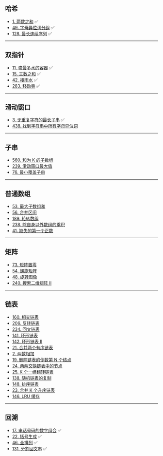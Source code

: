 ## 哈希
- [1. 两数之和](https://github.com/cherry77-cloud/Rookie2025_03/blob/main/week_01/twoSum.md) ✅
- [49. 字母异位词分组](https://github.com/cherry77-cloud/Rookie2025_03/blob/main/week_01/groupAnagrams.md) ✅
- [128. 最长连续序列](https://github.com/cherry77-cloud/Rookie2025_03/blob/main/week_01/longestConsecutive.md) ✅

---

## 双指针
- [11. 盛最多水的容器](https://github.com/cherry77-cloud/Rookie2025_03/blob/main/week_01/maxArea.md) ✅
- [15. 三数之和](https://github.com/cherry77-cloud/Rookie2025_03/blob/main/week_01/threeSum.md) ✅
- [42. 接雨水](https://github.com/cherry77-cloud/Rookie2025_03/blob/main/week_01/trap.md) ✅
- [283. 移动零](https://github.com/cherry77-cloud/Rookie2025_03/blob/main/week_01/moveZeroes.md) ✅

---

## 滑动窗口
- [3. 无重复字符的最长子串](https://github.com/cherry77-cloud/Rookie2025_03/blob/main/week_02/lengthOfLongestSubstring.md) ✅
- [438. 找到字符串中所有字母异位词](https://leetcode.cn/problems/find-all-anagrams-in-a-string/)

---

## 子串
- [560. 和为 K 的子数组](https://leetcode.cn/problems/subarray-sum-equals-k/)
- [239. 滑动窗口最大值](https://leetcode.cn/problems/sliding-window-maximum/)
- [76. 最小覆盖子串](https://leetcode.cn/problems/minimum-window-substring/)

---

## 普通数组
- [53. 最大子数组和](https://leetcode.cn/problems/maximum-subarray/)
- [56. 合并区间](https://leetcode.cn/problems/merge-intervals/)
- [189. 轮转数组](https://leetcode.cn/problems/rotate-array/)
- [238. 除自身以外数组的乘积](https://leetcode.cn/problems/product-of-array-except-self/)
- [41. 缺失的第一个正数](https://leetcode.cn/problems/first-missing-positive/)

---

## 矩阵
- [73. 矩阵置零](https://leetcode.cn/problems/set-matrix-zeroes/)
- [54. 螺旋矩阵](https://leetcode.cn/problems/spiral-matrix/)
- [48. 旋转图像](https://leetcode.cn/problems/rotate-image/)
- [240. 搜索二维矩阵 II](https://leetcode.cn/problems/search-a-2d-matrix-ii/)

---

## 链表
- [160. 相交链表](https://leetcode.cn/problems/intersection-of-two-linked-lists/)
- [206. 反转链表](https://leetcode.cn/problems/reverse-linked-list/)
- [234. 回文链表](https://leetcode.cn/problems/palindrome-linked-list/)
- [141. 环形链表](https://leetcode.cn/problems/linked-list-cycle/)
- [142. 环形链表 II](https://leetcode.cn/problems/linked-list-cycle-ii/)
- [21. 合并两个有序链表](https://leetcode.cn/problems/merge-two-sorted-lists/)
- [2. 两数相加](https://leetcode.cn/problems/add-two-numbers/)
- [19. 删除链表的倒数第 N 个结点](https://leetcode.cn/problems/remove-nth-node-from-end-of-list/)
- [24. 两两交换链表中的节点](https://leetcode.cn/problems/swap-nodes-in-pairs/)
- [25. K 个一组翻转链表](https://leetcode.cn/problems/reverse-nodes-in-k-group/)
- [138. 随机链表的复制](https://leetcode.cn/problems/copy-list-with-random-pointer/)
- [148. 排序链表](https://leetcode.cn/problems/sort-list/)
- [23. 合并 K 个升序链表](https://leetcode.cn/problems/merge-k-sorted-lists/)
- [146. LRU 缓存](https://leetcode.cn/problems/lru-cache/)

---

## 回溯
- [17. 电话号码的数字组合](https://github.com/cherry77-cloud/Rookie2025_03/blob/main/week_12/letterCombinations.md) ✅
- [22. 括号生成](https://github.com/cherry77-cloud/Rookie2025_03/blob/main/week_07/generateParenthesis.md) ✅
- [46. 全排列](https://github.com/cherry77-cloud/Rookie2025_03/blob/main/week_09/permute.md) ✅
- [131. 分割回文串](https://github.com/cherry77-cloud/Rookie2025_03/blob/main/week_11/partition.md) ✅
